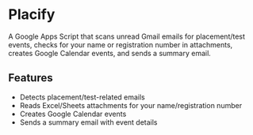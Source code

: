 # Placify

A Google Apps Script that scans unread Gmail emails for placement/test events, checks for your name or registration number in attachments, creates Google Calendar events, and sends a summary email.

## Features
- Detects placement/test-related emails
- Reads Excel/Sheets attachments for your name/registration number
- Creates Google Calendar events
- Sends a summary email with event details

